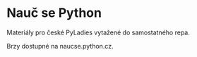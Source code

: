 # Nauč se Python

Materiály pro české PyLadies vytažené do samostatného repa.

Brzy dostupné na naucse.python.cz.

